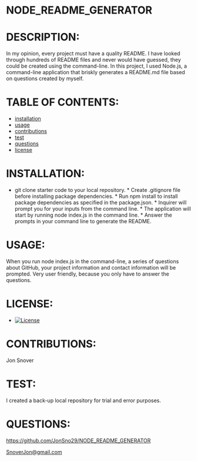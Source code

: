 
# NODE_README_GENERATOR
# DESCRIPTION:
In my opinion, every project must have a quality README. I have looked through hundreds of README  files and never would have guessed, they could be created using the command-line. In this project, I used Node.js, a command-line application that briskly generates a README.md file based on questions created by myself.
# TABLE OF CONTENTS:
  * [installation](#installation)
  * [usage](#usage)
  * [contributions](#contributions)
  * [test](#test)
  * [questions](#questions)
* [license](#license)
# INSTALLATION:
* git clone starter code to your local repository.                                                                                                          * Create .gitignore file before installing package dependencies.                                                                                            * Run npm install to install package dependencies as specified in the package.json.                                                                          * Inquirer will prompt you for your inputs from the command line.                                                                                            * The application will start by running node index.js in the command line.                                                                                  * Answer the prompts in your command line to generate the README.                      
# USAGE:
  When you run node index.js in the command-line, a series of questions about GitHub, your project information and contact information will be prompted. Very user friendly, because you only have to answer the questions.        
# LICENSE:
  *
    [![License](https://img.shields.io/badge/License-MIT-yellow.svg)](https://opensource.org/licenses/MIT)
# CONTRIBUTIONS:
  Jon Snover
# TEST:
  I created a back-up local repository for trial and error purposes.
# QUESTIONS:
  https://github.com/JonSno29/NODE_README_GENERATOR
  
  SnoverJon@gmail.com
  
